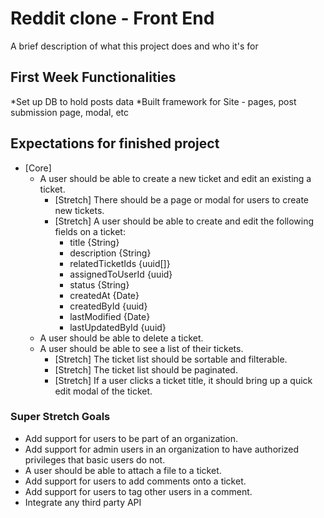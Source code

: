 
# Reddit clone - Front End

A brief description of what this project does and who it's for


## First Week Functionalities

*Set up DB to hold posts data
*Built framework for Site - pages, post submission page, modal, etc


## Expectations for finished project

- [Core]
  - A user should be able to create a new ticket and edit an existing a ticket.
    - [Stretch] There should be a page or modal for users to create new tickets. 
    - [Stretch] A user should be able to create and edit the following fields on a ticket:
      - title {String}
      - description {String}
      - relatedTicketIds {uuid[]}
      - assignedToUserId {uuid}
      - status {String}
      - createdAt {Date}
      - createdById {uuid}
      - lastModified {Date}
      - lastUpdatedById {uuid}
  - A user should be able to delete a ticket.
  - A user should be able to see a list of their tickets.
    - [Stretch] The ticket list should be sortable and filterable.
    - [Stretch] The ticket list should be paginated.
    - [Stretch] If a user clicks a ticket title, it should bring up a quick edit modal of the ticket.

### Super Stretch Goals

- Add support for users to be part of an organization.
- Add support for admin users in an organization to have authorized privileges that basic users do not.
- A user should be able to attach a file to a ticket.
- Add support for users to add comments onto a ticket.
- Add support for users to tag other users in a comment.
- Integrate any third party API
